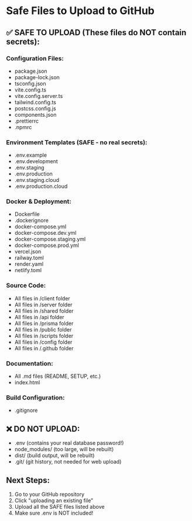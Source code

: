 # Safe Files to Upload to GitHub

## ✅ SAFE TO UPLOAD (These files do NOT contain secrets):

### Configuration Files:

- package.json
- package-lock.json
- tsconfig.json
- vite.config.ts
- vite.config.server.ts
- tailwind.config.ts
- postcss.config.js
- components.json
- .prettierrc
- .npmrc

### Environment Templates (SAFE - no real secrets):

- .env.example
- .env.development
- .env.staging
- .env.production
- .env.staging.cloud
- .env.production.cloud

### Docker & Deployment:

- Dockerfile
- .dockerignore
- docker-compose.yml
- docker-compose.dev.yml
- docker-compose.staging.yml
- docker-compose.prod.yml
- vercel.json
- railway.toml
- render.yaml
- netlify.toml

### Source Code:

- All files in /client folder
- All files in /server folder
- All files in /shared folder
- All files in /api folder
- All files in /prisma folder
- All files in /public folder
- All files in /scripts folder
- All files in /config folder
- All files in /.github folder

### Documentation:

- All .md files (README, SETUP, etc.)
- index.html

### Build Configuration:

- .gitignore

## ❌ DO NOT UPLOAD:

- .env (contains your real database password!)
- node_modules/ (too large, will be rebuilt)
- dist/ (build output, will be rebuilt)
- .git/ (git history, not needed for web upload)

## Next Steps:

1. Go to your GitHub repository
2. Click "uploading an existing file"
3. Upload all the SAFE files listed above
4. Make sure .env is NOT included!
